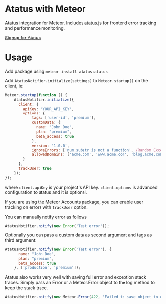 Atatus with Meteor
==================

[Atatus](https://www.atatus.com) integration for Meteor. Includes [atatus.js](https://github.com/atatus/atatus-js) for frontend error tracking and performance monitoring.

[Signup for Atatus](https://www.atatus.com/signup).

Usage
============

Add package using `meteor install atatus:atatus`

Add `AtatusNotifier.initialize(settings)` to `Meteor.startup()` on the client, ie:

```javascript
Meteor.startup(function () {
    AtatusNotifier.initialize({
      client: {
        apiKey: 'YOUR_API_KEY',
        options: {
            tags: ['user-id', 'premium'],
            customData: {
              name: "John Doe",
              plan: "premium",
              beta_access: true
            },
            version: '1.0.0',
            ignoreErrors: ['num.substr is not a function', /Random Exception.*/],
            allowedDomains: ['acme.com', 'www.acme.com', 'blog.acme.com']
        }
      },
      trackUser: true
    });
});
```

where `client.apiKey` is your project's API key. `client.options` is advanced
configuration to atatus and it is optional.

If you are using the Meteor Accounts package, you can enable user tracking on errors with `trackUser` option.

You can manually notify error as follows
```javascript
AtatusNotifier.notify(new Error('Test error'));
```

Optionally you can pass a custom data as second argument and tags as third argument:
```javascript
AtatusNotifier.notify(new Error('Test error'), {
      name: "John Doe",
      plan: "premium",
      beta_access: true
    }, ['production', 'premium']);
```

Atatus also works very well with saving full error and exception stack traces. Simply pass an Error or a Meteor.Error object to the log method to keep the stack trace.
```javascript
AtatusNotifier.notify(new Meteor.Error(422, 'Failed to save object to database'));
```
